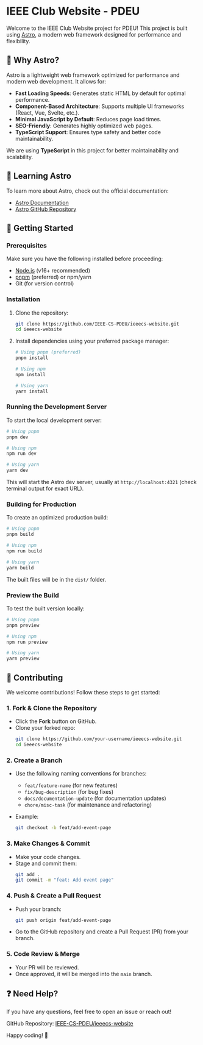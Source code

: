# IEEE Club Website - PDEU

Welcome to the IEEE Club Website project for PDEU! This project is built using [Astro](https://astro.build), a modern web framework designed for performance and flexibility.

## 🌟 Why Astro?
Astro is a lightweight web framework optimized for performance and modern web development. It allows for:
- **Fast Loading Speeds**: Generates static HTML by default for optimal performance.
- **Component-Based Architecture**: Supports multiple UI frameworks (React, Vue, Svelte, etc.).
- **Minimal JavaScript by Default**: Reduces page load times.
- **SEO-Friendly**: Generates highly optimized web pages.
- **TypeScript Support**: Ensures type safety and better code maintainability.

We are using **TypeScript** in this project for better maintainability and scalability.

## 📖 Learning Astro
To learn more about Astro, check out the official documentation:
- [Astro Documentation](https://docs.astro.build/)
- [Astro GitHub Repository](https://github.com/withastro/astro)

## 🚀 Getting Started

### Prerequisites
Make sure you have the following installed before proceeding:

- [Node.js](https://nodejs.org/) (v16+ recommended)
- [pnpm](https://pnpm.io/) (preferred) or npm/yarn
- Git (for version control)

### Installation
1. Clone the repository:
   ```sh
   git clone https://github.com/IEEE-CS-PDEU/ieeecs-website.git
   cd ieeecs-website
   ```
2. Install dependencies using your preferred package manager:
   ```sh
   # Using pnpm (preferred)
   pnpm install
   
   # Using npm
   npm install
   
   # Using yarn
   yarn install
   ```

### Running the Development Server
To start the local development server:
```sh
# Using pnpm
pnpm dev

# Using npm
npm run dev

# Using yarn
yarn dev
```
This will start the Astro dev server, usually at `http://localhost:4321` (check terminal output for exact URL).

### Building for Production
To create an optimized production build:
```sh
# Using pnpm
pnpm build

# Using npm
npm run build

# Using yarn
yarn build
```
The built files will be in the `dist/` folder.

### Preview the Build
To test the built version locally:
```sh
# Using pnpm
pnpm preview

# Using npm
npm run preview

# Using yarn
yarn preview
```

## 🌱 Contributing
We welcome contributions! Follow these steps to get started:

### 1. Fork & Clone the Repository
- Click the **Fork** button on GitHub.
- Clone your forked repo:
  ```sh
  git clone https://github.com/your-username/ieeecs-website.git
  cd ieeecs-website
  ```

### 2. Create a Branch
- Use the following naming conventions for branches:
  - `feat/feature-name` (for new features)
  - `fix/bug-description` (for bug fixes)
  - `docs/documentation-update` (for documentation updates)
  - `chore/misc-task` (for maintenance and refactoring)
  
- Example:
  ```sh
  git checkout -b feat/add-event-page
  ```

### 3. Make Changes & Commit
- Make your code changes.
- Stage and commit them:
  ```sh
  git add .
  git commit -m "feat: Add event page"
  ```

### 4. Push & Create a Pull Request
- Push your branch:
  ```sh
  git push origin feat/add-event-page
  ```
- Go to the GitHub repository and create a Pull Request (PR) from your branch.

### 5. Code Review & Merge
- Your PR will be reviewed.
- Once approved, it will be merged into the `main` branch.

## ❓ Need Help?
If you have any questions, feel free to open an issue or reach out!

GitHub Repository: [IEEE-CS-PDEU/ieeecs-website](https://github.com/IEEE-CS-PDEU/ieeecs-website)

Happy coding! 🚀

